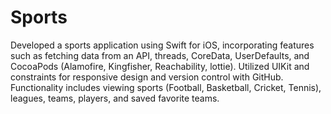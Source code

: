 # Sports
Developed a sports application using Swift for iOS, incorporating features such as fetching data from an API, threads, CoreData, UserDefaults, and CocoaPods (Alamofire, Kingfisher, Reachability, lottie). Utilized UIKit and constraints for responsive design and version control with GitHub. Functionality includes viewing sports (Football, Basketball, Cricket, Tennis), leagues, teams, players, and saved favorite teams.
